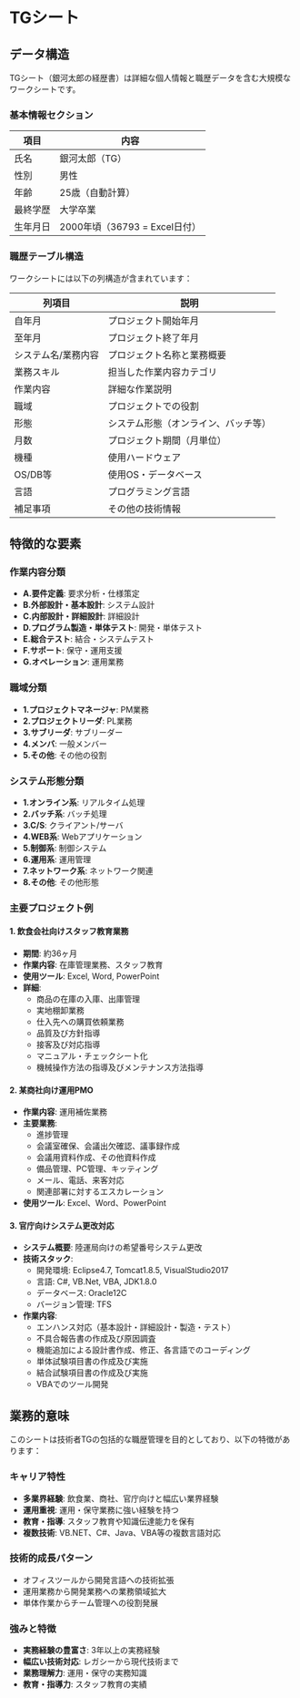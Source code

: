 # TGシート

## データ構造

TGシート（銀河太郎の経歴書）は詳細な個人情報と職歴データを含む大規模なワークシートです。

### 基本情報セクション

| 項目 | 内容 |
|------|------|
| 氏名 | 銀河太郎（TG） |
| 性別 | 男性 |
| 年齢 | 25歳（自動計算） |
| 最終学歴 | 大学卒業 |
| 生年月日 | 2000年頃（36793 = Excel日付） |

### 職歴テーブル構造

ワークシートには以下の列構造が含まれています：

| 列項目 | 説明 |
|--------|------|
| 自年月 | プロジェクト開始年月 |
| 至年月 | プロジェクト終了年月 |
| システム名/業務内容 | プロジェクト名称と業務概要 |
| 業務スキル | 担当した作業内容カテゴリ |
| 作業内容 | 詳細な作業説明 |
| 職域 | プロジェクトでの役割 |
| 形態 | システム形態（オンライン、バッチ等） |
| 月数 | プロジェクト期間（月単位） |
| 機種 | 使用ハードウェア |
| OS/DB等 | 使用OS・データベース |
| 言語 | プログラミング言語 |
| 補足事項 | その他の技術情報 |

## 特徴的な要素

### 作業内容分類
- **A.要件定義**: 要求分析・仕様策定
- **B.外部設計・基本設計**: システム設計
- **C.内部設計・詳細設計**: 詳細設計
- **D.プログラム製造・単体テスト**: 開発・単体テスト
- **E.総合テスト**: 結合・システムテスト
- **F.サポート**: 保守・運用支援
- **G.オペレーション**: 運用業務

### 職域分類
- **1.プロジェクトマネージャ**: PM業務
- **2.プロジェクトリーダ**: PL業務
- **3.サブリーダ**: サブリーダー
- **4.メンバ**: 一般メンバー
- **5.その他**: その他の役割

### システム形態分類
- **1.オンライン系**: リアルタイム処理
- **2.バッチ系**: バッチ処理
- **3.C/S**: クライアント/サーバ
- **4.WEB系**: Webアプリケーション
- **5.制御系**: 制御システム
- **6.運用系**: 運用管理
- **7.ネットワーク系**: ネットワーク関連
- **8.その他**: その他形態

### 主要プロジェクト例

#### 1. 飲食会社向けスタッフ教育業務
- **期間**: 約36ヶ月
- **作業内容**: 在庫管理業務、スタッフ教育
- **使用ツール**: Excel, Word, PowerPoint
- **詳細**:
  - 商品の在庫の入庫、出庫管理
  - 実地棚卸業務
  - 仕入先への購買依頼業務
  - 品質及び方針指導
  - 接客及び対応指導
  - マニュアル・チェックシート化
  - 機械操作方法の指導及びメンテナンス方法指導

#### 2. 某商社向け運用PMO
- **作業内容**: 運用補佐業務
- **主要業務**:
  - 進捗管理
  - 会議室確保、会議出欠確認、議事録作成
  - 会議用資料作成、その他資料作成
  - 備品管理、PC管理、キッティング
  - メール、電話、来客対応
  - 関連部署に対するエスカレーション
- **使用ツール**: Excel、Word、PowerPoint

#### 3. 官庁向けシステム更改対応
- **システム概要**: 陸運局向けの希望番号システム更改
- **技術スタック**:
  - 開発環境: Eclipse4.7, Tomcat1.8.5, VisualStudio2017
  - 言語: C#, VB.Net, VBA, JDK1.8.0
  - データベース: Oracle12C
  - バージョン管理: TFS
- **作業内容**:
  - エンハンス対応（基本設計・詳細設計・製造・テスト）
  - 不具合報告書の作成及び原因調査
  - 機能追加による設計書作成、修正、各言語でのコーディング
  - 単体試験項目書の作成及び実施
  - 結合試験項目書の作成及び実施
  - VBAでのツール開発

## 業務的意味

このシートは技術者TGの包括的な職歴管理を目的としており、以下の特徴があります：

### キャリア特性
- **多業界経験**: 飲食業、商社、官庁向けと幅広い業界経験
- **運用重視**: 運用・保守業務に強い経験を持つ
- **教育・指導**: スタッフ教育や知識伝達能力を保有
- **複数技術**: VB.NET、C#、Java、VBA等の複数言語対応

### 技術的成長パターン
- オフィスツールから開発言語への技術拡張
- 運用業務から開発業務への業務領域拡大
- 単体作業からチーム管理への役割発展

### 強みと特徴
- **実務経験の豊富さ**: 3年以上の実務経験
- **幅広い技術対応**: レガシーから現代技術まで
- **業務理解力**: 運用・保守の実務知識
- **教育・指導力**: スタッフ教育の実績